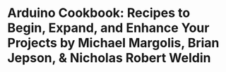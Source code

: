 # Arduino Cookbook: Recipes to Begin, Expand, and Enhance Your Projects by Michael Margolis, Brian Jepson, & Nicholas Robert Weldin
